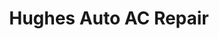 ---
title: "Hughes Auto AC Repair"
url: /neptune-beach/hughes-auto-ac-repair/
shop: Autowerkstatt
---